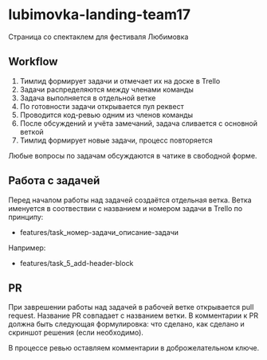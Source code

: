# lubimovka-landing-team17

Страница со спектаклем для фестиваля Любимовка

## Workflow

1. Тимлид формирует задачи и отмечает их на доске в Trello
2. Задачи распределяются между членами команды 
3. Задача выполняется в отдельной ветке
3. По готовности задачи открывается пул реквест
4. Проводится код-ревью одним из членов команды
5. После обсуждений и учёта замечаний, задача сливается с основной веткой
6. Тимлид формирует новые задачи, процесс повторяется

Любые вопросы по задачам обсуждаются в чатике в свободной форме.

## Работа с задачей

Перед началом работы над задачей создаётся отдельная ветка. 
Ветка именуется в соотвествии с названием и номером задачи в Trello по принципу:

- features/task_номер-задачи_описание-задачи

Например:

- features/task_5_add-header-block

## PR

При заврешении работы над задачей в рабочей ветке открывается pull request.
Название PR совпадает с названием ветки.
В комментарии к PR должна быть следующая формулировка: что сделано, как сделано и скриншот решения (если необходимо).

В процессе ревью оставляем комментарии в доброжелательном ключе.


